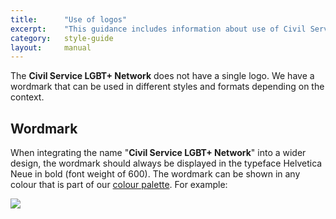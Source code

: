 ```yaml
---
title:  	"Use of logos"
excerpt:	"This guidance includes information about use of Civil Service LGBT+ Network logos on Network products"
category: 	style-guide
layout: 	manual
---
```


The **Civil Service LGBT+ Network** does not have a single logo. We have a wordmark that can be used in different styles and formats depending on the context.

## Wordmark

When integrating the name "**Civil Service LGBT+ Network**" into a wider design, the wordmark should always be displayed in the typeface Helvetica Neue in bold (font weight of 600). The wordmark can be shown in any colour that is part of our [colour palette](/manual/colour). For example:

![](https://www.civilservice.lgbt/images/store/manuals/wordmark.jpg)